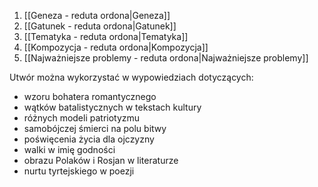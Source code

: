 1. [[Geneza - reduta ordona|Geneza]]
2. [[Gatunek  - reduta ordona|Gatunek]]
3. [[Tematyka  - reduta ordona|Tematyka]]
4. [[Kompozycja - reduta ordona|Kompozycja]]
5. [[Najważniejsze problemy - reduta ordona|Najważniejsze problemy]]

Utwór można wykorzystać w wypowiedziach dotyczących:
- wzoru bohatera romantycznego
- wątków batalistycznych w tekstach kultury
- różnych modeli patriotyzmu
- samobójczej śmierci na polu bitwy
- poświęcenia życia dla ojczyzny
- walki w imię godności
- obrazu Polaków i Rosjan w literaturze
- nurtu tyrtejskiego w poezji 